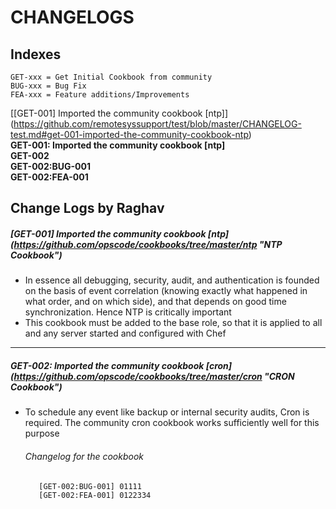 # CHANGELOGS #

## Indexes ##
```
GET-xxx = Get Initial Cookbook from community
BUG-xxx = Bug Fix
FEA-xxx = Feature additions/Improvements
```

[[GET-001] Imported the community cookbook [ntp]] (https://github.com/remotesyssupport/test/blob/master/CHANGELOG-test.md#get-001-imported-the-community-cookbook-ntp)  
__GET-001: Imported the community cookbook [ntp]__  
__GET-002__    
  __GET-002:BUG-001__   
  __GET-002:FEA-001__   


## Change Logs by Raghav ##

##### [GET-001] Imported the community cookbook [ntp] (https://github.com/opscode/cookbooks/tree/master/ntp "NTP Cookbook") #####

* In essence  all debugging, security, audit, and authentication is founded on the basis of event correlation (knowing exactly what happened in what order, and on which side), and that depends on good time synchronization. Hence NTP is critically important
* This cookbook must be added to the base role, so that it is applied to all and any server started and configured with Chef

---------

##### GET-002: Imported the community cookbook [cron] (https://github.com/opscode/cookbooks/tree/master/cron "CRON Cookbook") #####

* To schedule any event like backup or internal security audits, Cron is required. The community cron cookbook works sufficiently well for this purpose

	######  Changelog for the cookbook ######
		 [GET-002:BUG-001] 01111
		 [GET-002:FEA-001] 0122334  






